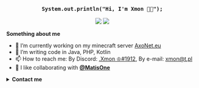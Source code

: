 <h3 align="center"> <code>System.out.println("Hi, I'm Xmon 👋🏻");</code></h3>
<p align="center"> <img src="https://komarev.com/ghpvc/?username=xmonpl"> </img> <a href="https://github.com/xmonpl"> <img src="https://img.shields.io/github/followers/xmonpl?label=follow&style=social"> </a></p>

**Something about me**

<ul>
  <li> 🔭 I’m currently working on my minecraft server <a href="https://AxoNet.eu">AxoNet.eu</a> 
<li> 🌱 I’m writing code in Java, PHP, Kotlin
<li> 📫 How to reach me: By Discord: <a href="https://discord.com/users/255702836367589378"> .Xmon ♔#1912</a>, By e-mail: <a href="mailto:xmon@t.pl"> xmon@t.pl </a>
  <li> 👭 I like collaborating with <a href="https://github.com/MatisOne"> <b> @MatisOne </b> </a>
</ul>

<details><summary><b>Contact me</b></summary>
    <ul>
        <li><strong>Discord: </strong> <code>.Xmon ♔#1912</code></li>
        <li><strong>Discord server: </strong> <code>https://discord.gg/qyeDzjrfkv</code></li>
        <li><strong>Contact form: </strong> <code>https://xmon.eu.org/kontakt</code></li>
        <li><strong>E-mail: </strong> <code>xmon@t.pl</code></li>
    </ul>

<details> <summary> <b> GitHub Stats </b> </summary>

![Stats](https://github-readme-stats.vercel.app/api?username=xmonpl&title_color=58a6ff&text_color=9f9f9f&icon_color=58a6ff&bg_color=0d1117)

![Top Langs](https://github-readme-stats.vercel.app/api/top-langs/?username=xmonpl&layout=compact&title_color=58a6ff&text_color=9f9f9f&icon_color=58a6ff&bg_color=0d1117)

![Wakatime stats](https://github-readme-stats.vercel.app/api/wakatime?username=Xmon)
</details>
